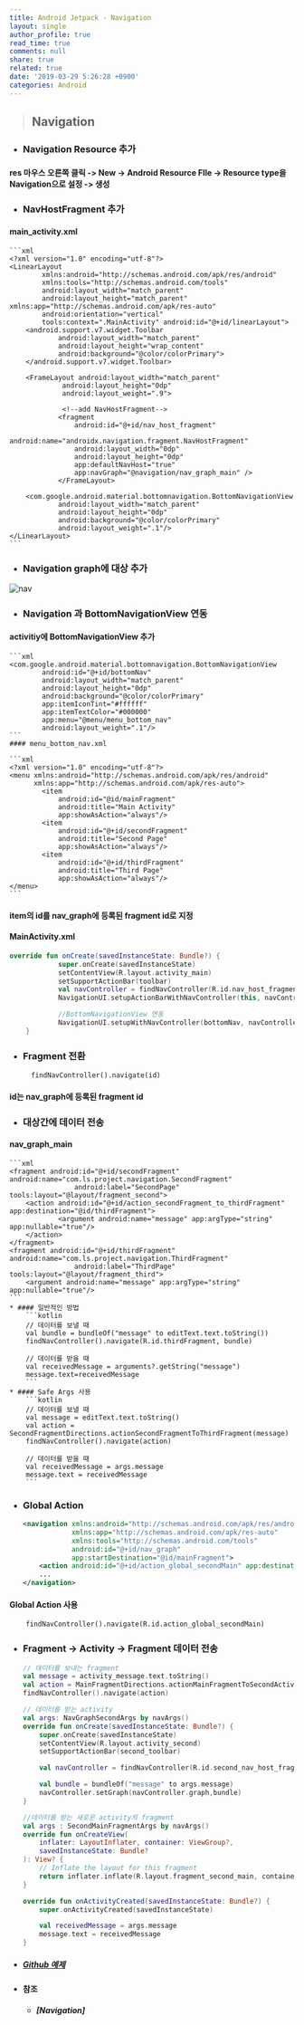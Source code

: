 ```yaml
---
title: Android Jetpack - Navigation
layout: single
author_profile: true
read_time: true
comments: null
share: true
related: true
date: '2019-03-29 5:26:28 +0900'
categories: Android
---
```


> ## Navigation

* ### Navigation Resource 추가
#### 	res 마우스 오른쪽 클릭 -> New -> Android Resource FIle ->  Resource type을 Navigation으로 설정 -> 생성
	
* ### NavHostFragment 추가
####  main_activity.xml
	```xml
	<?xml version="1.0" encoding="utf-8"?>
	<LinearLayout
			xmlns:android="http://schemas.android.com/apk/res/android"
			xmlns:tools="http://schemas.android.com/tools"
			android:layout_width="match_parent"
			android:layout_height="match_parent" xmlns:app="http://schemas.android.com/apk/res-auto"
			android:orientation="vertical"
			tools:context=".MainActivity" android:id="@+id/linearLayout">
		<android.support.v7.widget.Toolbar
				android:layout_width="match_parent"
				android:layout_height="wrap_content"
				android:background="@color/colorPrimary">
		</android.support.v7.widget.Toolbar>

		<FrameLayout android:layout_width="match_parent"
				 android:layout_height="0dp"
				 android:layout_weight=".9">

				 <!--add NavHostFragment-->
				<fragment
					android:id="@+id/nav_host_fragment"
					android:name="androidx.navigation.fragment.NavHostFragment"
					android:layout_width="0dp"
					android:layout_height="0dp"
					app:defaultNavHost="true"
					app:navGraph="@navigation/nav_graph_main" />
				</FrameLayout>

		<com.google.android.material.bottomnavigation.BottomNavigationView
				android:layout_width="match_parent"
				android:layout_height="0dp"
				android:background="@color/colorPrimary"
				android:layout_weight=".1"/>
	</LinearLayout>
	```

* ### Navigation graph에 대상 추가
![nav](/assets/img/nav-graph.JPG)
	
* ### Navigation 과 BottomNavigationView 연동
#### 	activitiy에 BottomNavigationView 추가
	```xml
	<com.google.android.material.bottomnavigation.BottomNavigationView
			android:id="@+id/bottomNav"
			android:layout_width="match_parent"
			android:layout_height="0dp"
			android:background="@color/colorPrimary"
			app:itemIconTint="#ffffff"
			app:itemTextColor="#000000"
			app:menu="@menu/menu_bottom_nav"
			android:layout_weight=".1"/>
	```
	#### menu_bottom_nav.xml
	
	```xml
	<?xml version="1.0" encoding="utf-8"?>
	<menu xmlns:android="http://schemas.android.com/apk/res/android" 
		  xmlns:app="http://schemas.android.com/apk/res-auto">
			<item
				android:id="@id/mainFragment"
				android:title="Main Activity"
				app:showAsAction="always"/>
			<item
				android:id="@+id/secondFragment"
				android:title="Second Page"
				app:showAsAction="always"/>
			<item
				android:id="@+id/thirdFragment"
				android:title="Third Page"
				app:showAsAction="always"/>
	</menu>
	```
#### 	item의 id를 nav_graph에 등록된 fragment id로 지정
#### MainActivity.xml
```kotlin
override fun onCreate(savedInstanceState: Bundle?) {
			super.onCreate(savedInstanceState)
			setContentView(R.layout.activity_main)
			setSupportActionBar(toolbar)
			val navController = findNavController(R.id.nav_host_fragment)
			NavigationUI.setupActionBarWithNavController(this, navController)

			//BottomNavigationView 연동
			NavigationUI.setupWithNavController(bottomNav, navController)   
	}
```

* ### Fragment 전환
		findNavController().navigate(id)
#### 	id는  nav_graph에 등록된 fragment id

* ### 대상간에 데이터 전송
#### 	nav_graph_main
	```xml
	<fragment android:id="@+id/secondFragment" android:name="com.ls.project.navigation.SecondFragment"
					android:label="SecondPage" tools:layout="@layout/fragment_second">
		<action android:id="@+id/action_secondFragment_to_thirdFragment" app:destination="@id/thirdFragment">
				<argument android:name="message" app:argType="string" app:nullable="true"/>
		</action>
	</fragment>
	<fragment android:id="@+id/thirdFragment" android:name="com.ls.project.navigation.ThirdFragment"
					android:label="ThirdPage" tools:layout="@layout/fragment_third">
		<argument android:name="message" app:argType="string" app:nullable="true"/>
	```
	* #### 일반적인 방법
		```kotlin
		// 데이터를 보낼 때
		val bundle = bundleOf("message" to editText.text.toString())
		findNavController().navigate(R.id.thirdFragment, bundle)

		// 데이터를 받을 때
		val receivedMessage = arguments?.getString("message")
		message.text=receivedMessage
		```
	* #### Safe Args 사용
		```kotlin
		// 데이터를 보낼 때
		val message = editText.text.toString()
		val action = SecondFragmentDirections.actionSecondFragmentToThirdFragment(message)
		findNavController().navigate(action)

		// 데이터를 받을 때
		val receivedMessage = args.message
		message.text = receivedMessage
		```
		
* ### Global Action
	```xml
	<navigation xmlns:android="http://schemas.android.com/apk/res/android"
				xmlns:app="http://schemas.android.com/apk/res-auto"
				xmlns:tools="http://schemas.android.com/tools"
				android:id="@+id/nav_graph"
				app:startDestination="@id/mainFragment">
		<action android:id="@+id/action_global_secondMain" app:destination="@id/secondActivity"/>
		...
	</navigation>
	```
#### Global Action 사용
		findNavController().navigate(R.id.action_global_secondMain)

* ### Fragment -> Activity -> Fragment  데이터 전송
	```kotlin
	// 데이터를 보내는 fragment
	val message = activity_message.text.toString()
	val action = MainFragmentDirections.actionMainFragmentToSecondActivity(message)
	findNavController().navigate(action)
	
	// 데이터를 받는 activity
	val args: NavGraphSecondArgs by navArgs()
    override fun onCreate(savedInstanceState: Bundle?) {
		super.onCreate(savedInstanceState)
		setContentView(R.layout.activity_second)
		setSupportActionBar(second_toolbar)

		val navController = findNavController(R.id.second_nav_host_fragment) 

		val bundle = bundleOf("message" to args.message)
		navController.setGraph(navController.graph,bundle)
	}
	
	//데이터를 받는 새로운 activity의 fragment
	val args : SecondMainFragmentArgs by navArgs()
    override fun onCreateView(
        inflater: LayoutInflater, container: ViewGroup?,
        savedInstanceState: Bundle?
    ): View? {
        // Inflate the layout for this fragment
        return inflater.inflate(R.layout.fragment_second_main, container, false)
    }

    override fun onActivityCreated(savedInstanceState: Bundle?) {
        super.onActivityCreated(savedInstanceState)

        val receivedMessage = args.message
        message.text = receivedMessage
    }
	```
* ##### [Github 예제] 
* #### 참조
	* ##### [Navigation] 
	


[inline, noinline, crossinline — What do they mean?]: https://developer.android.com/guide/navigation/
[Github 예제]: https://github.com/mdwgti16/Android-Kotlin-Example/tree/master/Jetpack/Navigation